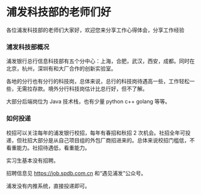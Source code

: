 # 浦发科技部的老师们好

各位浦发科技部的老师们大家好，欢迎您来分享工作心得体会，分享工作经验

### 浦发科技部概况

浦发银行总行信息科技部有五个分中心：上海，合肥，武汉，西安，成都。同时在北京，杭州，深圳有和大厂合作的创新实验室。

各地的分行也有分行的科技岗，总体来说，总行的科技岗待遇高一些，工作轻松一些，无需拉存款。境外分行科技岗估计比总行好，但不了解。

大部分后端岗位为 Java 技术栈，也有少量 python c++ golang 等等。

### 如何投递

校招可以关注每年的浦发银行校招，每年有春招和秋招 2 次机会。社招全年可投递，但社招大部分是从自己项目组的外包厂商招进来的。总体来说校招门槛低，不看重能力。社招待遇低，看重能力。

实习生基本没有招聘。

招聘信息见 https://job.spdb.com.cn 和“遇见浦发”公众号。

浦发没有内推系统，直接投递即可。
